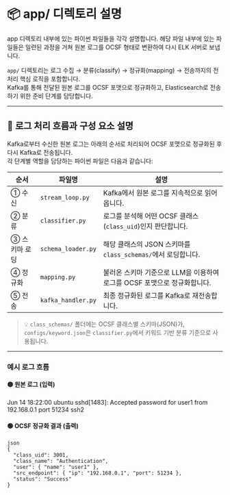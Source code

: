 # 📦 app/ 디렉토리 설명

app 디렉토리 내부에 있는 파이썬 파일들을 각각 설명합니다.
해당 파일 내부에 있는 파일들은 일련된 과정을 거쳐 원본 로그를 OCSF 형태로 변환하여 다시 ELK 서버로 보냅니다.

`app/` 디렉토리는 로그 수집 → 분류(classify) → 정규화(mapping) → 전송까지의 전처리 핵심 로직을 포함합니다.  
Kafka를 통해 전달된 원본 로그를 OCSF 포맷으로 정규화하고, Elasticsearch로 전송하기 위한 준비 단계를 담당합니다.



---

## 🔄 로그 처리 흐름과 구성 요소 설명

Kafka로부터 수신한 원본 로그는 아래의 순서로 처리되어 OCSF 포맷으로 정규화된 후 다시 Kafka로 전송됩니다.  
각 단계별 역할을 담당하는 파이썬 파일은 다음과 같습니다:

| 순서 | 파일명             | 설명 |
|------|--------------------|------|
| ① 수신 | `stream_loop.py`     | Kafka에서 원본 로그를 지속적으로 읽어옵니다. |
| ② 분류 | `classifier.py`      | 로그를 분석해 어떤 OCSF 클래스(`class_uid`)인지 판단합니다. |
| ③ 스키마 로딩 | `schema_loader.py`   | 해당 클래스의 JSON 스키마를 `class_schemas/`에서 로딩합니다. |
| ④ 정규화 | `mapping.py`         | 불러온 스키마 기준으로 LLM을 이용하여 로그를 OCSF 포맷으로 정규화합니다. |
| ⑤ 전송 | `kafka_handler.py`   | 최종 정규화된 로그를 Kafka로 재전송합니다. |

> 💡 `class_schemas/` 폴더에는 OCSF 클래스별 스키마(JSON)가,  
> `configs/keyword.json`은 `classifier.py`에서 키워드 기반 분류 기준으로 사용됩니다.

---


### 예시 로그 흐름

#### 🟡 원본 로그 (입력)

Jun 14 18:22:00 ubuntu sshd[1483]: Accepted password for user1 from 192.168.0.1 port 51234 ssh2

#### 🟢 OCSF 정규화 결과 (출력)
```
json
{
  "class_uid": 3001,
  "class_name": "Authentication",
  "user": { "name": "user1" },
  "src_endpoint": { "ip": "192.168.0.1", "port": 51234 },
  "status": "Success"
}
```
